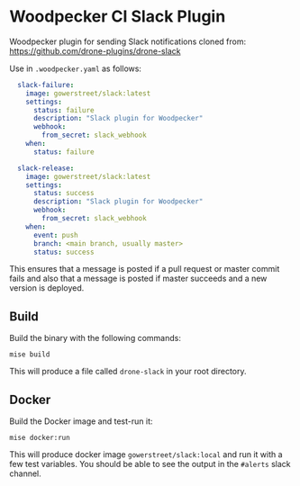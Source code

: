 # Woodpecker CI Slack Plugin

Woodpecker plugin for sending Slack notifications cloned from: https://github.com/drone-plugins/drone-slack

Use in `.woodpecker.yaml` as follows:

```yaml
  slack-failure:
    image: gowerstreet/slack:latest
    settings:
      status: failure
      description: "Slack plugin for Woodpecker"
      webhook:
        from_secret: slack_webhook
    when:
      status: failure

  slack-release:
    image: gowerstreet/slack:latest
    settings:
      status: success
      description: "Slack plugin for Woodpecker"
      webhook:
        from_secret: slack_webhook
    when:
      event: push
      branch: <main branch, usually master>
      status: success
```

This ensures that a message is posted if a pull request or master commit fails and also that a message is posted if master succeeds and a new version is deployed.

## Build

Build the binary with the following commands:

```
mise build
```

This will produce a file called `drone-slack` in your root directory.

## Docker

Build the Docker image and test-run it:

```
mise docker:run
```

This will produce docker image `gowerstreet/slack:local` and run it with a few test variables. You should be able to see the output in the `#alerts` slack channel.
